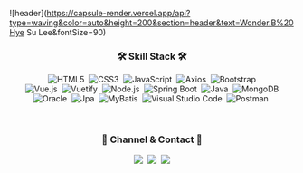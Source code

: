 ![header](https://capsule-render.vercel.app/api?type=waving&color=auto&height=200&section=header&text=Wonder.B%20Hye Su Lee&fontSize=90)

<h3 align="center">🛠️ Skill Stack 🛠️</h3>
<p align="center">
  <img alt="HTML5" src ="https://img.shields.io/badge/HTML5-E34F26.svg?&style=for-the-badge&logo=HTML5&logoColor=white"/></a>&nbsp <img alt="CSS3" src ="https://img.shields.io/badge/CSS3-1572B6.svg?&style=for-the-badge&logo=CSS3&logoColor=white"/></a>&nbsp
  <img alt="JavaScript" src ="https://img.shields.io/badge/JavaScript-F7DF1E.svg?&style=for-the-badge&logo=JavaScript&logoColor=white"/></a>&nbsp
  <img alt="Axios" src ="https://img.shields.io/badge/Axios-5A29E4.svg?&style=for-the-badge&logo=Axios&logoColor=white"/></a>&nbsp
  <img alt="Bootstrap" src ="https://img.shields.io/badge/Bootstrap-7952B3.svg?&style=for-the-badge&logo=Bootstrap&logoColor=white"/><br>
  <img alt="Vue.js" src ="https://img.shields.io/badge/Vue.js-4FC08D.svg?&style=for-the-badge&logo=Vue.js&logoColor=white"/></a>&nbsp
  <img alt="Vuetify" src ="https://img.shields.io/badge/Vuetify-1867C0.svg?&style=for-the-badge&logo=Vuetify&logoColor=white"/></a>&nbsp
  <img alt="Node.js" src ="https://img.shields.io/badge/Node.js-339933.svg?&style=for-the-badge&logo=Node.js&logoColor=white"/></a>&nbsp 
  <img alt="Spring Boot" src ="https://img.shields.io/badge/Spring Boot-6DB33F.svg?&style=for-the-badge&logo=Spring Boot&logoColor=white"/></a>&nbsp 
  <img alt="Java" src ="https://img.shields.io/badge/Java-004088.svg?&style=for-the-badge"/></a>&nbsp 
  <img alt="MongoDB" src ="https://img.shields.io/badge/MongoDB-47A248.svg?&style=for-the-badge&logo=MongoDB&logoColor=white"/><br>
  <img alt="Oracle" src ="https://img.shields.io/badge/Oracle-F80000.svg?&style=for-the-badge&logo=Oracle&logoColor=white"/></a>&nbsp 
  <img alt="Jpa" src ="https://img.shields.io/badge/Jpa-59666C.svg?&style=for-the-badge&logo=Hibernate&logoColor=white"/></a>&nbsp 
  <img alt="MyBatis" src ="https://img.shields.io/badge/MyBatis-65A3BE.svg?&style=for-the-badge"/></a>&nbsp 
  <img alt="Visual Studio Code" src ="https://img.shields.io/badge/Visual Studio Code-007ACC.svg?&style=for-the-badge&logo=Visual Studio Code&logoColor=white"/></a>&nbsp 
  <img alt="Postman" src ="https://img.shields.io/badge/Postman-FF6C37.svg?&style=for-the-badge&logo=Postman&logoColor=white"/></a>&nbsp 
</p>
<br>
<h3 align="center">🌈 Channel & Contact 🌈</h3>
<p align="center">
  <a href="https://glossy-zone-870.notion.site/Wonder-B-92cf1bd214f1423592db72bca2fcf684"><img src="https://img.shields.io/badge/Notion-E8E8E8?style=flat-square&logo=Notion&logoColor=black&link=https://glossy-zone-870.notion.site/Wonder-B-92cf1bd214f1423592db72bca2fcf684"/></a>&nbsp
  <a href="https://wonder202.tistory.com/"><img src="https://img.shields.io/badge/Tistory-E8E8E8?style=flat-square&logo=Tistory&logoColor=black&link=https://wonder202.tistory.com/"/></a>&nbsp
  <a href="mailto:leehyesu95@gmail.com"><img src="https://img.shields.io/badge/Gmail-d14836?style=flat-square&logo=Gmail&logoColor=white&link=leehyesu95@gmail.com"/></a>
</p>
